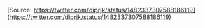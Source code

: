 [Source: https://twitter.com/diprjk/status/1482337307588186119](https://twitter.com/diprjk/status/1482337307588186119)